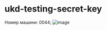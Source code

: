 # ukd-testing-secret-key
Номер машини: 0044;
![image](https://user-images.githubusercontent.com/88387140/235173120-9bb703f3-8294-4118-903f-fc0f4b31d334.png)
